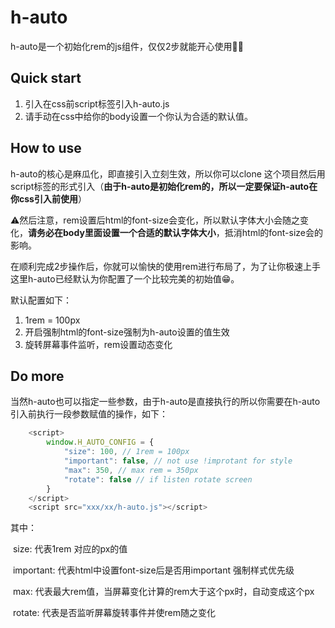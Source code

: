 # h-auto

h-auto是一个初始化rem的js组件，仅仅2步就能开心使用👨‍🍳

## Quick start

1. 引入在css前script标签引入h-auto.js
2. 请手动在css中给你的body设置一个你认为合适的默认值。

## How to use

h-auto的核心是麻瓜化，即直接引入立刻生效，所以你可以clone 这个项目然后用script标签的形式引入（**由于h-auto是初始化rem的，所以一定要保证h-auto在你css引入前使用**）

⚠️然后注意，rem设置后html的font-size会变化，所以默认字体大小会随之变化，**请务必在body里面设置一个合适的默认字体大小**，抵消html的font-size会的影响。

在顺利完成2步操作后，你就可以愉快的使用rem进行布局了，为了让你极速上手这里h-auto已经默认为你配置了一个比较完美的初始值😁。

默认配置如下：

1. 1rem = 100px
2. 开启强制html的font-size强制为h-auto设置的值生效
3. 旋转屏幕事件监听，rem设置动态变化



## Do more

当然h-auto也可以指定一些参数，由于h-auto是直接执行的所以你需要在h-auto引入前执行一段参数赋值的操作，如下：

```javascript
    <script>
        window.H_AUTO_CONFIG = {
            "size": 100, // 1rem = 100px
            "important": false, // not use !improtant for style
            "max": 350, // max rem = 350px
            "rotate": false // if listen rotate screen
        }
    </script>
    <script src="xxx/xx/h-auto.js"></script>
```

其中：

​	size: 代表1rem 对应的px的值

​	important: 代表html中设置font-size后是否用important 强制样式优先级

​	max: 代表最大rem值，当屏幕变化计算的rem大于这个px时，自动变成这个px

​	rotate: 代表是否监听屏幕旋转事件并使rem随之变化

